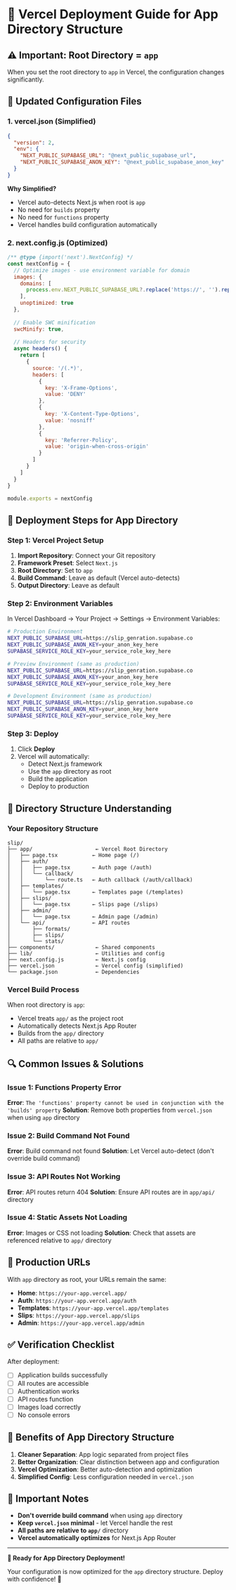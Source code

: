 # 🚀 Vercel Deployment Guide for App Directory Structure

## ⚠️ **Important: Root Directory = `app`**

When you set the root directory to `app` in Vercel, the configuration changes significantly.

## 🔧 **Updated Configuration Files**

### **1. vercel.json (Simplified)**
```json
{
  "version": 2,
  "env": {
    "NEXT_PUBLIC_SUPABASE_URL": "@next_public_supabase_url",
    "NEXT_PUBLIC_SUPABASE_ANON_KEY": "@next_public_supabase_anon_key"
  }
}
```

**Why Simplified?**
- Vercel auto-detects Next.js when root is `app`
- No need for `builds` property
- No need for `functions` property
- Vercel handles build configuration automatically

### **2. next.config.js (Optimized)**
```javascript
/** @type {import('next').NextConfig} */
const nextConfig = {
  // Optimize images - use environment variable for domain
  images: {
    domains: [
      process.env.NEXT_PUBLIC_SUPABASE_URL?.replace('https://', '').replace('http://', '') || 'slip_genration.supabase.co'
    ],
    unoptimized: true
  },
  
  // Enable SWC minification
  swcMinify: true,
  
  // Headers for security
  async headers() {
    return [
      {
        source: '/(.*)',
        headers: [
          {
            key: 'X-Frame-Options',
            value: 'DENY'
          },
          {
            key: 'X-Content-Type-Options',
            value: 'nosniff'
          },
          {
            key: 'Referrer-Policy',
            value: 'origin-when-cross-origin'
          }
        ]
      }
    ]
  }
}

module.exports = nextConfig
```

## 🚀 **Deployment Steps for App Directory**

### **Step 1: Vercel Project Setup**
1. **Import Repository**: Connect your Git repository
2. **Framework Preset**: Select `Next.js`
3. **Root Directory**: Set to `app`
4. **Build Command**: Leave as default (Vercel auto-detects)
5. **Output Directory**: Leave as default

### **Step 2: Environment Variables**
In Vercel Dashboard → Your Project → Settings → Environment Variables:

```bash
# Production Environment
NEXT_PUBLIC_SUPABASE_URL=https://slip_genration.supabase.co
NEXT_PUBLIC_SUPABASE_ANON_KEY=your_anon_key_here
SUPABASE_SERVICE_ROLE_KEY=your_service_role_key_here

# Preview Environment (same as production)
NEXT_PUBLIC_SUPABASE_URL=https://slip_genration.supabase.co
NEXT_PUBLIC_SUPABASE_ANON_KEY=your_anon_key_here
SUPABASE_SERVICE_ROLE_KEY=your_service_role_key_here

# Development Environment (same as production)
NEXT_PUBLIC_SUPABASE_URL=https://slip_genration.supabase.co
NEXT_PUBLIC_SUPABASE_ANON_KEY=your_anon_key_here
SUPABASE_SERVICE_ROLE_KEY=your_service_role_key_here
```

### **Step 3: Deploy**
1. Click **Deploy**
2. Vercel will automatically:
   - Detect Next.js framework
   - Use the `app` directory as root
   - Build the application
   - Deploy to production

## 📁 **Directory Structure Understanding**

### **Your Repository Structure**
```
slip/
├── app/                    ← Vercel Root Directory
│   ├── page.tsx           ← Home page (/)
│   ├── auth/
│   │   ├── page.tsx       ← Auth page (/auth)
│   │   └── callback/
│   │       └── route.ts   ← Auth callback (/auth/callback)
│   ├── templates/
│   │   └── page.tsx       ← Templates page (/templates)
│   ├── slips/
│   │   └── page.tsx       ← Slips page (/slips)
│   ├── admin/
│   │   └── page.tsx       ← Admin page (/admin)
│   └── api/               ← API routes
│       ├── formats/
│       ├── slips/
│       └── stats/
├── components/             ← Shared components
├── lib/                    ← Utilities and config
├── next.config.js          ← Next.js config
├── vercel.json             ← Vercel config (simplified)
└── package.json            ← Dependencies
```

### **Vercel Build Process**
When root directory is `app`:
- Vercel treats `app/` as the project root
- Automatically detects Next.js App Router
- Builds from the `app/` directory
- All paths are relative to `app/`

## 🔍 **Common Issues & Solutions**

### **Issue 1: Functions Property Error**
**Error**: `The 'functions' property cannot be used in conjunction with the 'builds' property`
**Solution**: Remove both properties from `vercel.json` when using `app` directory

### **Issue 2: Build Command Not Found**
**Error**: Build command not found
**Solution**: Let Vercel auto-detect (don't override build command)

### **Issue 3: API Routes Not Working**
**Error**: API routes return 404
**Solution**: Ensure API routes are in `app/api/` directory

### **Issue 4: Static Assets Not Loading**
**Error**: Images or CSS not loading
**Solution**: Check that assets are referenced relative to `app/` directory

## 📱 **Production URLs**

With `app` directory as root, your URLs remain the same:
- **Home**: `https://your-app.vercel.app/`
- **Auth**: `https://your-app.vercel.app/auth`
- **Templates**: `https://your-app.vercel.app/templates`
- **Slips**: `https://your-app.vercel.app/slips`
- **Admin**: `https://your-app.vercel.app/admin`

## ✅ **Verification Checklist**

After deployment:
- [ ] Application builds successfully
- [ ] All routes are accessible
- [ ] Authentication works
- [ ] API routes function
- [ ] Images load correctly
- [ ] No console errors

## 🎯 **Benefits of App Directory Structure**

1. **Cleaner Separation**: App logic separated from project files
2. **Better Organization**: Clear distinction between app and configuration
3. **Vercel Optimization**: Better auto-detection and optimization
4. **Simplified Config**: Less configuration needed in `vercel.json`

## 🚨 **Important Notes**

- **Don't override build command** when using `app` directory
- **Keep `vercel.json` minimal** - let Vercel handle the rest
- **All paths are relative to `app/`** directory
- **Vercel automatically optimizes** for Next.js App Router

---

**🎉 Ready for App Directory Deployment!**

Your configuration is now optimized for the `app` directory structure. Deploy with confidence! 🚀
